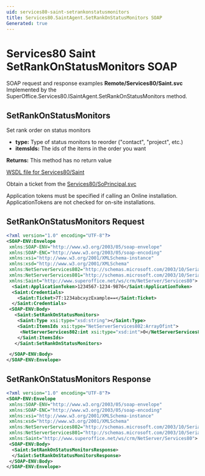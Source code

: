 ```yaml
---
uid: services80-saint-setrankonstatusmonitors
title: Services80.SaintAgent.SetRankOnStatusMonitors SOAP
Generated: true
---
```


# Services80 Saint SetRankOnStatusMonitors SOAP

SOAP request and response examples **Remote/Services80/Saint.svc**
Implemented by the <see cref="M:SuperOffice.Services80.ISaintAgent.SetRankOnStatusMonitors">SuperOffice.Services80.ISaintAgent.SetRankOnStatusMonitors</see> method.

## SetRankOnStatusMonitors

Set rank order on status monitors

* **type:** Type of status monitors to reorder ("contact", "project", etc.)
* **itemsIds:** The ids of the items in the order you want

**Returns:** This method has no return value


[WSDL file for Services80/Saint](../Services80-Saint.md)

Obtain a ticket from the [Services80/SoPrincipal.svc](../SoPrincipal/SoPrincipal.md)

Application tokens must be specified if calling an Online installation. ApplicationTokens are not checked for on-site installations.

## SetRankOnStatusMonitors Request

```xml
<?xml version="1.0" encoding="UTF-8"?>
<SOAP-ENV:Envelope
 xmlns:SOAP-ENV="http://www.w3.org/2003/05/soap-envelope"
 xmlns:SOAP-ENC="http://www.w3.org/2003/05/soap-encoding"
 xmlns:xsi="http://www.w3.org/2001/XMLSchema-instance"
 xmlns:xsd="http://www.w3.org/2001/XMLSchema"
 xmlns:NetServerServices802="http://schemas.microsoft.com/2003/10/Serialization/Arrays"
 xmlns:NetServerServices801="http://schemas.microsoft.com/2003/10/Serialization/"
 xmlns:Saint="http://www.superoffice.net/ws/crm/NetServer/Services80">
  <Saint:ApplicationToken>1234567-1234-9876</Saint:ApplicationToken>
  <Saint:Credentials>
    <Saint:Ticket>7T:1234abcxyzExample==</Saint:Ticket>
  </Saint:Credentials>
 <SOAP-ENV:Body>
   <Saint:SetRankOnStatusMonitors>
    <Saint:Type xsi:type="xsd:string"></Saint:Type>
    <Saint:ItemsIds xsi:type="NetServerServices802:ArrayOfint">
     <NetServerServices802:int xsi:type="xsd:int">0</NetServerServices802:int>
    </Saint:ItemsIds>
   </Saint:SetRankOnStatusMonitors>

 </SOAP-ENV:Body>
</SOAP-ENV:Envelope>

```


## SetRankOnStatusMonitors Response

```xml
<?xml version="1.0" encoding="UTF-8"?>
<SOAP-ENV:Envelope
 xmlns:SOAP-ENV="http://www.w3.org/2003/05/soap-envelope"
 xmlns:SOAP-ENC="http://www.w3.org/2003/05/soap-encoding"
 xmlns:xsi="http://www.w3.org/2001/XMLSchema-instance"
 xmlns:xsd="http://www.w3.org/2001/XMLSchema"
 xmlns:NetServerServices802="http://schemas.microsoft.com/2003/10/Serialization/Arrays"
 xmlns:NetServerServices801="http://schemas.microsoft.com/2003/10/Serialization/"
 xmlns:Saint="http://www.superoffice.net/ws/crm/NetServer/Services80">
 <SOAP-ENV:Body>
  <Saint:SetRankOnStatusMonitorsResponse>
  </Saint:SetRankOnStatusMonitorsResponse>
 </SOAP-ENV:Body>
</SOAP-ENV:Envelope>

```

